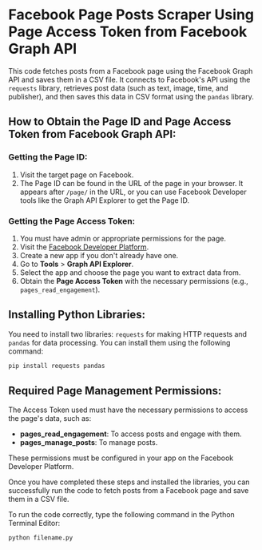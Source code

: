 # Facebook Page Posts Scraper Using Page Access Token from Facebook Graph API

This code fetches posts from a Facebook page using the Facebook Graph API and saves them in a CSV file. It connects to Facebook's API using the `requests` library, retrieves post data (such as text, image, time, and publisher), and then saves this data in CSV format using the `pandas` library.

## How to Obtain the Page ID and Page Access Token from Facebook Graph API:

### Getting the Page ID:
1. Visit the target page on Facebook.
2. The Page ID can be found in the URL of the page in your browser. It appears after `/page/` in the URL, or you can use Facebook Developer tools like the Graph API Explorer to get the Page ID.

### Getting the Page Access Token:
1. You must have admin or appropriate permissions for the page.
2. Visit the [Facebook Developer Platform](https://developers.facebook.com/).
3. Create a new app if you don't already have one.
4. Go to **Tools** > **Graph API Explorer**.
5. Select the app and choose the page you want to extract data from.
6. Obtain the **Page Access Token** with the necessary permissions (e.g., `pages_read_engagement`).

## Installing Python Libraries:

You need to install two libraries: `requests` for making HTTP requests and `pandas` for data processing. You can install them using the following command:

```bash
pip install requests pandas
```

## Required Page Management Permissions:

The Access Token used must have the necessary permissions to access the page's data, such as:

- **pages_read_engagement**: To access posts and engage with them.
- **pages_manage_posts**: To manage posts.

These permissions must be configured in your app on the Facebook Developer Platform.

Once you have completed these steps and installed the libraries, you can successfully run the code to fetch posts from a Facebook page and save them in a CSV file.



To run the code correctly, type the following command in the Python Terminal Editor:

``` python filename.py  ```
